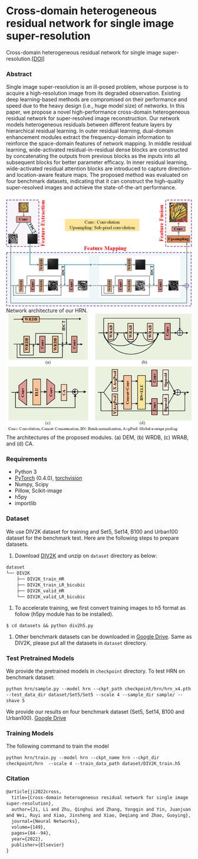# Cross-domain heterogeneous residual network for single image super-resolution
Cross-domain heterogeneous residual network for single image super-resolution.[[DOI](https://doi.org/10.1016/j.neunet.2022.02.008)]

### Abstract

Single image super-resolution is an ill-posed problem, whose purpose is to acquire a high-resolution image from its degraded observation. Existing deep learning-based methods are compromised on their performance and speed due to the heavy design (i.e., huge model size) of networks. In this paper, we propose a novel high-performance cross-domain heterogeneous residual network for super-resolved image reconstruction. Our network models heterogeneous residuals between different feature layers by hierarchical residual learning. In outer residual learning, dual-domain enhancement modules extract the frequency-domain information to reinforce the space-domain features of network mapping. In middle residual learning, wide-activated residual-in-residual dense blocks are constructed by concatenating the outputs from previous blocks as the inputs into all subsequent blocks for better parameter efficacy. In inner residual learning, wide-activated residual attention blocks are introduced to capture direction- and location-aware feature maps. The proposed method was evaluated on four benchmark datasets, indicating that it can construct the high-quality super-resolved images and achieve the state-of-the-art performance. 

![HRN](./Figs/HRN.PNG)
Network architecture of our HRN.
![DEM](./Figs/DEM.PNG)
The architectures of the proposed modules. (a) DEM, (b) WRDB, (c) WRAB, and (d) CA.

### Requirements

- Python 3
- [PyTorch](https://github.com/pytorch/pytorch) (0.4.0), [torchvision](https://github.com/pytorch/vision)
- Numpy, Scipy
- Pillow, Scikit-image
- h5py
- importlib

### Dataset

We use DIV2K dataset for training and Set5, Set14, B100 and Urban100 dataset for the benchmark test. Here are the following steps to prepare datasets.

1. Download [DIV2K](https://data.vision.ee.ethz.ch/cvl/DIV2K) and unzip on `dataset` directory as below:

```
dataset
└── DIV2K
    ├── DIV2K_train_HR
    ├── DIV2K_train_LR_bicubic
    ├── DIV2K_valid_HR
    └── DIV2K_valid_LR_bicubic
```

1. To accelerate training, we first convert training images to h5 format as follow (h5py module has to be installed).

```
$ cd datasets && python div2h5.py
```

1. Other benchmark datasets can be downloaded in [Google Drive](https://drive.google.com/drive/folders/1t2le0-Wz7GZQ4M2mJqmRamw5o4ce2AVw?usp=sharing). Same as DIV2K, please put all the datasets in `dataset` directory.

### Test Pretrained Models

We provide the pretrained models in `checkpoint` directory. To test HRN on benchmark dataset:

```
python hrn/sample.py --model hrn --ckpt_path checkpoint/hrn/hrn_x4.pth --test_data_dir dataset/Set5/Set5 --scale 4 --sample_dir sample/ --shave 5
```

We provide our results on four benchmark dataset (Set5, Set14, B100 and Urban100). [Google Drive](https://drive.google.com/drive/folders/1R4vZMs3Adf8UlYbIzStY98qlsl5y1wxH?usp=sharing)

### Training Models

The following command to train the model

```
python hrn/train.py --model hrn --ckpt_name hrn --ckpt_dir checkpoint/hrn  --scale 4 --train_data_path dataset/DIV2K_train.h5
```

### Citation

```
@article{ji2022cross,
  title={Cross-domain heterogeneous residual network for single image super-resolution},
  author={Ji, Li and Zhu, Qinghui and Zhang, Yongqin and Yin, Juanjuan and Wei, Ruyi and Xiao, Jinsheng and Xiao, Deqiang and Zhao, Guoying},
  journal={Neural Networks},
  volume={149},
  pages={84--94},
  year={2022},
  publisher={Elsevier}
}
```



